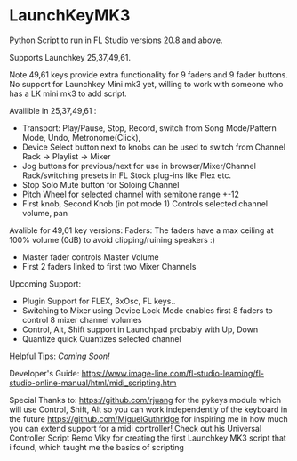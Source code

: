 # LaunchKeyMK3

Python Script to run in FL Studio versions 20.8 and above.

Supports Launchkey 25,37,49,61.

Note 49,61 keys provide extra functionality for 9 faders and 9 fader buttons.
No support for Launchkey Mini mk3 yet, willing to work with someone who has a LK mini mk3 to add script.

Availible in 25,37,49,61 :
  - Transport: Play/Pause, Stop, Record, switch from Song Mode/Pattern Mode, Undo, Metronome(Click), 
  - Device Select button next to knobs can be used to switch from Channel Rack -> Playlist -> Mixer
  - Jog buttons for previous/next for use in browser/Mixer/Channel Rack/switching presets in FL Stock plug-ins like Flex etc.
  - Stop Solo Mute button for Soloing Channel
  - Pitch Wheel for selected channel with semitone range +-12
  - First knob, Second Knob (in pot mode 1) Controls selected channel volume, pan

Avalible for 49,61 key versions:
Faders:
  The faders have a max ceiling at 100% volume (0dB) to avoid clipping/ruining speakers :)
  - Master fader controls Master Volume
  - First 2 faders linked to first two Mixer Channels

Upcoming Support:
  - Plugin Support for FLEX, 3xOsc, FL keys..
  - Switching to Mixer using Device Lock Mode enables first 8 faders to control 8 mixer channel volumes 
  - Control, Alt, Shift support in Launchpad probably with Up, Down 
  - Quantize quick Quantizes selected channel


Helpful Tips:
  *Coming Soon!*

Developer's Guide:
  https://www.image-line.com/fl-studio-learning/fl-studio-online-manual/html/midi_scripting.htm
  
Special Thanks to:
  https://github.com/rjuang for the pykeys module which will use Control, Shift, Alt so you can work independently of the keyboard in the future
  https://github.com/MiguelGuthridge  for inspiring me in how much you can extend support for a midi controller! Check out his Universal Controller Script
  Remo Viky for creating the first Launchkey MK3 script that i found, which taught me the basics of scripting
  
